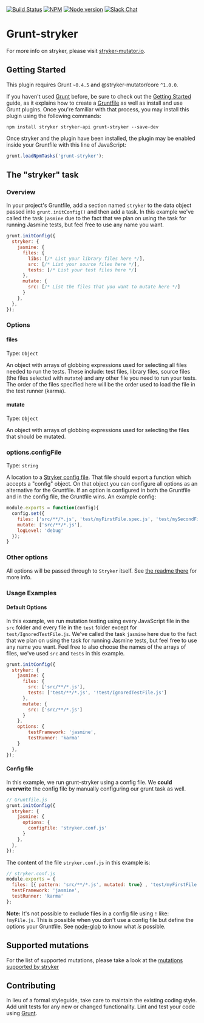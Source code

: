 [![Build Status](https://github.com/stryker-mutator/stryker-js/workflows/CI/badge.svg)](https://github.com/stryker-mutator/stryker-js/actions?query=workflow%3ACI+branch%3Amaster)
[![NPM](https://img.shields.io/npm/dm/grunt-stryker.svg)](https://www.npmjs.com/package/grunt-stryker)
[![Node version](https://img.shields.io/node/v/grunt-stryker.svg)](https://img.shields.io/node/v/grunt-stryker.svg)
[![Slack Chat](https://img.shields.io/badge/slack-chat-brightgreen.svg?logo=slack)](https://join.slack.com/t/stryker-mutator/shared_invite/enQtOTUyMTYyNTg1NDQ0LTU4ODNmZDlmN2I3MmEyMTVhYjZlYmJkOThlNTY3NTM1M2QxYmM5YTM3ODQxYmJjY2YyYzllM2RkMmM1NjNjZjM)

# Grunt-stryker

For more info on stryker, please visit [stryker-mutator.io](https://stryker-mutator.io).

## Getting Started
This plugin requires Grunt `~0.4.5` and @stryker-mutator/core `^1.0.0`.

If you haven't used [Grunt](http://gruntjs.com/) before, be sure to check out the [Getting Started](http://gruntjs.com/getting-started) guide, as it explains how to create a [Gruntfile](http://gruntjs.com/sample-gruntfile) as well as install and use Grunt plugins. Once you're familiar with that process, you may install this plugin using the following commands:

```
npm install stryker stryker-api grunt-stryker --save-dev
```

Once stryker and the plugin have been installed, the plugin may be enabled inside your Gruntfile with this line of JavaScript:

```js
grunt.loadNpmTasks('grunt-stryker');
```

## The "stryker" task

### Overview
In your project's Gruntfile, add a section named `stryker` to the data object passed into `grunt.initConfig()` and then add a task.
In this example we've called the task `jasmine` due to the fact that we plan on using the task for running Jasmine tests, but feel free to use any name you want.

```js
grunt.initConfig({
  stryker: {
    jasmine: {
      files: {
        libs: [/* List your library files here */],
        src: [/* List your source files here */],
        tests: [/* List your test files here */]
      },
      mutate: {
        src: [/* List the files that you want to mutate here */]
      }
    },
  },
});
```

### Options

#### files
Type: `Object`

An object with arrays of globbing expressions used for selecting all files needed to run the tests. These include: test files, library files, source files (the files selected with `mutate`) and any other file you need to run your tests. The order of the files specified here will be the order used to load the file in the test runner (karma).

#### mutate
Type: `Object`

An object with arrays of globbing expressions used for selecting the files that should be mutated.

### options.configFile
Type: `string`

A location to a [Stryker config file](https://github.com/stryker-mutator/stryker#config-file). That file should export a function which accepts a "config" object.
On that object you can configure all options as an alternative for the Gruntfile.
If an option is configured in both the Gruntfile and in the config file, the Gruntfile wins.
An example config:
```javascript
module.exports = function(config){
  config.set({
    files: ['src/**/*.js', 'test/myFirstFile.spec.js', 'test/mySecondFile.spec.js'],
    mutate: ['src/**/*.js'],
    logLevel: 'debug'
  });
}
```

### Other options
All options will be passed through to `Stryker` itself. See [the readme there](https://github.com/stryker-mutator/stryker#stryker) for more info.

### Usage Examples

#### Default Options
In this example, we run mutation testing using every JavaScript file in the `src` folder and every file in the `test` folder except for `test/IgnoredTestFile.js`.
We've called the task `jasmine` here due to the fact that we plan on using the task for running Jasmine tests, but feel free to use any name you want.
Feel free to also choose the names of the arrays of files, we've used `src` and `tests` in this example.

```js
grunt.initConfig({
  stryker: {
    jasmine: {
      files: {
        src: ['src/**/*.js'],
        tests: ['test/**/*.js', '!test/IgnoredTestFile.js']
      },
      mutate: {
        src: ['src/**/*.js']
      }
    },
    options: {
        testFramework: 'jasmine',
        testRunner: 'karma'
    }
  },
});
```

#### Config file
In this example, we run grunt-stryker using a config file. We **could overwrite** the config file by manually configuring our grunt task as well.

```js
// Gruntfile.js
grunt.initConfig({
  stryker: {
    jasmine: {
      options: {
        configFile: 'stryker.conf.js'
      }
    },
  },
});
```

The content of the file `stryker.conf.js` in this example is:

```javascript
// stryker.conf.js
module.exports = {
  files: [{ pattern: 'src/**/*.js', mutated: true} , 'test/myFirstFile.spec.js', 'test/mySecondFile.spec.js'],
  testFramework: 'jasmine',
  testRunner: 'karma'
};
```
**Note:** It's not possible to exclude files in a config file using `!` like: `!myFile.js`. This is possible when you don't use a config file but define the options your Gruntfile.
See [node-glob](https://github.com/isaacs/node-glob#glob) to know what *is* possible.

## Supported mutations
For the list of supported mutations, please take a look at the [mutations supported by stryker](https://github.com/stryker-mutator/stryker#supported-mutations)

## Contributing
In lieu of a formal styleguide, take care to maintain the existing coding style. Add unit tests for any new or changed functionality. Lint and test your code using [Grunt](http://gruntjs.com/).

